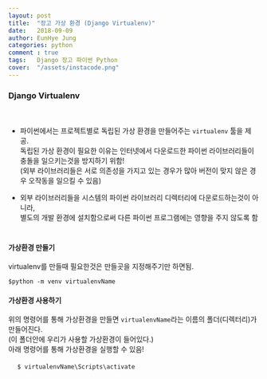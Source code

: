 ```yaml
---
layout: post
title:  "장고 가상 환경 (Django Virtualenv)"
date:   2018-09-09
author: EunHye Jung
categories: python
comment : true
tags:	Django 장고 파이썬 Python
cover:  "/assets/instacode.png"
---  
```

  
### Django Virtualenv     
  
  　
* 파이썬에서는 프로젝트별로 독립된 가상 환경을 만들어주는 `virtualenv` 툴을 제공.  
  독립된 가상 환경이 필요한 이유는 인터넷에서 다운로드한 파이썬 라이브러리들이 충돌을 일으키는것을 방지하기 위함!   
  (외부 라이브러리들은 서로 의존성을 가지고 있는 경우가 많아 버전이 맞지 않은 경우 오작동을 일으킬 수 있음)   
  
* 외부 라이브러리들을 시스템의 파이썬 라이브러리 디렉터리에 다운로드하는것이 아니라,  
  별도의 개발 환경에 설치함으로써 다른 파이썬 프로그램에는 영향을 주지 않도록 함     
     　
  　
#### 가상환경 만들기  
   
     
virtualenv를 만들때 필요한것은 만들곳을 지정해주기만 하면됨.   
  
    
`$python -m venv virtualenvName`  
    
      
#### 가상환경 사용하기    
   
     
위의 명령어를 통해 가상환경을 만들면 `virtualenvName`라는 이름의 폴더(디렉터리)가 만들어진다.  
(이 폴더안에 우리가 사용할 가상환경이 들어있다.)  
아래 명령어를 통해 가상환경을 실행할 수 있음!  
   
   　
`$ virtualenvName\Scripts\activate`     
  
      
   
    

